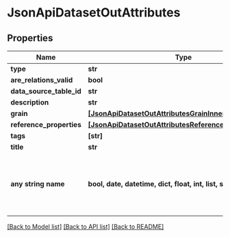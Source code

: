 # JsonApiDatasetOutAttributes


## Properties
Name | Type | Description | Notes
------------ | ------------- | ------------- | -------------
**type** | **str** |  | 
**are_relations_valid** | **bool** |  | [optional] 
**data_source_table_id** | **str** |  | [optional] 
**description** | **str** |  | [optional] 
**grain** | [**[JsonApiDatasetOutAttributesGrainInner]**](JsonApiDatasetOutAttributesGrainInner.md) |  | [optional] 
**reference_properties** | [**[JsonApiDatasetOutAttributesReferencePropertiesInner]**](JsonApiDatasetOutAttributesReferencePropertiesInner.md) |  | [optional] 
**tags** | **[str]** |  | [optional] 
**title** | **str** |  | [optional] 
**any string name** | **bool, date, datetime, dict, float, int, list, str, none_type** | any string name can be used but the value must be the correct type | [optional]

[[Back to Model list]](../README.md#documentation-for-models) [[Back to API list]](../README.md#documentation-for-api-endpoints) [[Back to README]](../README.md)


